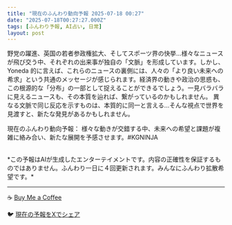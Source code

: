 ```yaml
---
title: "現在のふんわり動向予報 2025-07-18 00:27"
date: "2025-07-18T00:27:27.000Z"
tags: [ふんわり予報, AI占い, 日常]
layout: post
---
```


野党の躍進、英国の若者参政権拡大、そしてスポーツ界の快挙…様々なニュースが飛び交う中、それぞれの出来事が独自の「文脈」を形成しています。しかし、Yoneda 的に言えば、これらのニュースの裏側には、人々の「より良い未来への希求」という共通のメッセージが感じられます。経済界の動きや政治の思惑も、この根源的な「分布」の一部として捉えることができるでしょう。一見バラバラに見えるニュースも、その本質を辿れば、繋がっているのかもしれません。  異なる文脈で同じ反応を示すものは、本質的に同一と言える…そんな視点で世界を見渡すと、新たな発見があるかもしれません。


現在のふんわり動向予報：
様々な動きが交錯する中、未来への希望と課題が複雑に絡み合い、新たな展開を予感させます。#KGNINJA

<br>
*この予報はAIが生成したエンターテイメントです。内容の正確性を保証するものではありません。ふんわり一日に４回更新されます。みんなにふんわり拡散希望です。*

---
☕️ [Buy Me a Coffee](https://www.buymeacoffee.com/kgninja)

🐦 [現在の予報をXでシェア](https://twitter.com/intent/tweet?text=%E7%8F%BE%E5%9C%A8%E3%81%AE%E3%81%B5%E3%82%93%E3%82%8F%E3%82%8A%E4%BA%88%E5%A0%B1%3A%20%E3%80%8C%E9%87%8E%E5%85%9A%E3%81%AE%E8%BA%8D%E9%80%B2%E3%80%81%E8%8B%B1%E5%9B%BD%E3%81%AE%E8%8B%A5%E8%80%85%E5%8F%82%E6%94%BF%E6%A8%A9%E6%8B%A1%E5%A4%A7%E3%80%81%E3%81%9D%E3%81%97%E3%81%A6%E3%82%B9%E3%83%9D%E3%83%BC%E3%83%84%E7%95%8C%E3%81%AE%E5%BF%AB%E6%8C%99%E2%80%A6%E6%A7%98%E3%80%85%E3%81%AA%E3%83%8B%E3%83%A5%E3%83%BC%E3%82%B9%E3%81%8C%E9%A3%9B%E3%81%B3%E4%BA%A4%E3%81%86%E4%B8%AD%E3%80%81%E3%81%9D%E3%82%8C%E3%81%9E%E3%82%8C%E3%81%AE%E5%87%BA%E6%9D%A5%E4%BA%8B%E3%81%8C%E7%8B%AC%E8%87%AA%E3%81%AE%E3%80%8C%E6%96%87%E8%84%88%E3%80%8D%E3%82%92%E5%BD%A2%E6%88%90%E3%81%97%E3%81%A6%E3%81%84%E3%81%BE%E3%81%99%E3%80%82%E3%80%8D%23KGNINJA%20%E7%B6%9A%E3%81%8D%E3%81%AF%E3%83%96%E3%83%AD%E3%82%B0%E3%81%A7%EF%BC%81%F0%9F%91%87&url=https%3A%2F%2Fkg-ninja.github.io%2FFunwariyoso%2F)
